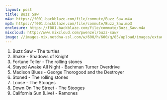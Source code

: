 ```yaml
---
layout: post
title: Buzz Saw
m4a: https://f001.backblaze.com/file/commute/Buzz_Saw.m4a
mp3: https://f001.backblaze.com/file/commute/Buzz_Saw.mp3
enclosure: https://f001.backblaze.com/file/commute/Buzz_Saw.m4a
mixcloud: http://www.mixcloud.com/pwenzel/buzz-saw/
image: //images-mix.netdna-ssl.com/w/600/h/600/q/85/upload/images/extaudio/3f6efa5d-13c4-4871-856e-bb28c421fa09.jpeg
---
```



1. Buzz Saw - The turtles
2. Shake - Shadows of Knight
3. Fortune Teller - The rolling stones
4. Stayed Awake All Night - Bachman Turner Overdrive
5. Madison Blues - George Thorogood and the Destroyer
6. Stoned - The rolling stones
7. Loose - The Stooges
8. Down On The Street - The Stooges
9. California Sun (Live) - Ramones